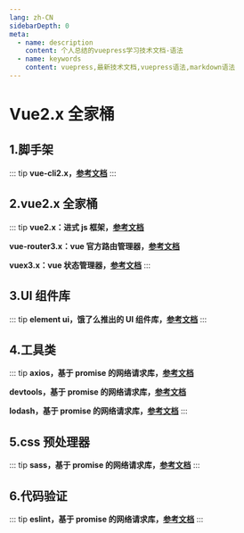 ```yaml
---
lang: zh-CN
sidebarDepth: 0
meta:
  - name: description
    content: 个人总结的vuepress学习技术文档-语法
  - name: keywords
    content: vuepress,最新技术文档,vuepress语法,markdown语法
---
```


# Vue2.x 全家桶

## 1.脚手架

::: tip
**vue-cli2.x，[参考文档](https://cn.vuejs.org/)**
:::

## 2.vue2.x 全家桶

::: tip
**vue2.x：进式 js 框架，[参考文档](https://cn.vuejs.org/)**

**vue-router3.x：vue 官方路由管理器，[参考文档](https://router.vuejs.org/zh/)**

**vuex3.x：vue 状态管理器，[参考文档](https://vuex.vuejs.org/zh/)**
:::

## 3.UI 组件库

::: tip
**element ui，饿了么推出的 UI 组件库，[参考文档](https://element.eleme.cn/#/zh-CN)**
:::

## 4.工具类

::: tip
**axios，基于 promise 的网络请求库，[参考文档](http://www.axios-js.com/zh-cn/docs/)**

**devtools，基于 promise 的网络请求库，[参考文档](http://www.axios-js.com/zh-cn/docs/)**

**lodash，基于 promise 的网络请求库，[参考文档](http://www.axios-js.com/zh-cn/docs/)**
:::

## 5.css 预处理器

::: tip
**sass，基于 promise 的网络请求库，[参考文档](http://www.axios-js.com/zh-cn/docs/)**
:::

## 6.代码验证

::: tip
**eslint，基于 promise 的网络请求库，[参考文档](http://www.axios-js.com/zh-cn/docs/)**
:::
